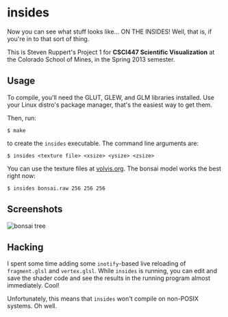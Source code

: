 # insides

Now you can see what stuff looks like... ON THE INSIDES! Well, that is, if
you're in to that sort of thing.

This is Steven Ruppert's Project 1 for **CSCI447
Scientific Visualization** at the Colorado School of Mines, in the
Spring 2013 semester.

## Usage

To compile, you'll need the GLUT, GLEW, and GLM libraries installed. Use your
Linux distro's package manager, that's the easiest way to get them.

Then, run:

    $ make

to create the `insides` executable. The command line arguments are:

    $ insides <texture file> <xsize> <ysize> <zsize>

You can use the texture files at [volvis.org](http://www.volvis.org). The
bonsai model works the best right now:

    $ insides bonsai.raw 256 256 256

## Screenshots

![bonsai tree](http://i.imgur.com/38JZrQl.png)

## Hacking

I spent some time adding some `inotify`-based live reloading of `fragment.glsl`
and `vertex.glsl`. While `insides` is running, you can edit and save the
shader code and see the results in the running program almost immediately.
Cool!

Unfortunately, this means that `insides` won't compile on non-POSIX systems. Oh
well.

